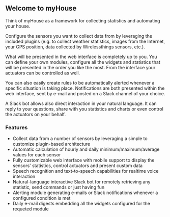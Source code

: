## Welcome to myHouse

Think of myHouse as a framework for collecting statistics and automating your house. 

Configure the sensors you want to collect data from by leveraging the included plugins (e.g. to collect weather statistics, images from the Internet, your GPS position, data collected by Wirelessthings sensors, etc.).

What will be presented in the web interface is completely up to you. You can define your own modules, configure all the widgets and statistics that will be presented in the order you like the most. From the interface your actuators can be controlled as well.

You can also easily create rules to be automatically alerted whenever a specific situation is taking place. Notifications are both presented within the web interface, sent by e-mail and posted on a Slack channel of your choice.

A Slack bot allows also direct interaction in your natural language. It can reply to your questions, share with you statistics and charts or even control the actuators on your behalf.

### Features
- Collect data from a number of sensors by leveraging a simple to customize plugin-based architecture
- Automatic calculation of hourly and daily minimum/maximum/average values for each sensor
- Fully customizable web interface with mobile support to display the sensors' statistics, control actuators and present custom data
- Speech recognition and text-to-speech capabilities for realtime voice interaction
- Natural-language interactive Slack bot for remotely retrieving any statistic, send commands or just having fun
- Alerting module generating e-mails or Slack notifications whenever a configured condition is met
- Daily e-mail digests embedding all the widgets configured for the requeted module
